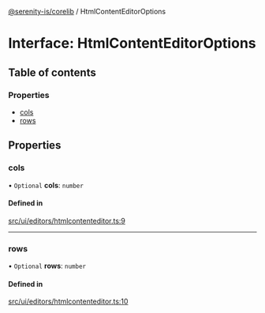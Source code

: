 [@serenity-is/corelib](../README.md) / HtmlContentEditorOptions

# Interface: HtmlContentEditorOptions

## Table of contents

### Properties

- [cols](HtmlContentEditorOptions.md#cols)
- [rows](HtmlContentEditorOptions.md#rows)

## Properties

### cols

• `Optional` **cols**: `number`

#### Defined in

[src/ui/editors/htmlcontenteditor.ts:9](https://github.com/serenity-is/serenity/blob/master/packages/corelib/src/ui/editors/htmlcontenteditor.ts#L9)

___

### rows

• `Optional` **rows**: `number`

#### Defined in

[src/ui/editors/htmlcontenteditor.ts:10](https://github.com/serenity-is/serenity/blob/master/packages/corelib/src/ui/editors/htmlcontenteditor.ts#L10)
